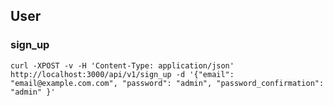 
## User

### sign_up

    curl -XPOST -v -H 'Content-Type: application/json' http://localhost:3000/api/v1/sign_up -d '{"email": "email@example.com.com", "password": "admin", "password_confirmation": "admin" }'



